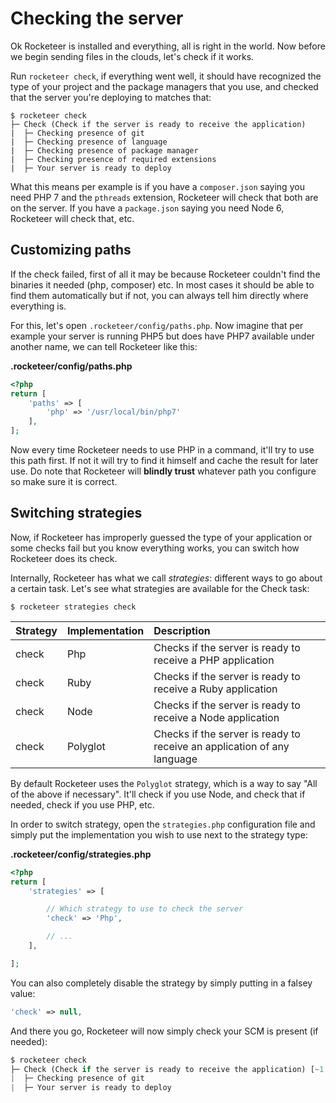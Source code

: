# Checking the server

Ok Rocketeer is installed and everything, all is right in the world. Now before we begin sending files in the clouds, let's check if it works.

Run `rocketeer check`, if everything went well, it should have recognized the type of your project and the package managers that you use, and checked that the server you're deploying to matches that:

```shell
$ rocketeer check
├─ Check (Check if the server is ready to receive the application)
|  ├─ Checking presence of git
|  ├─ Checking presence of language
|  ├─ Checking presence of package manager
|  ├─ Checking presence of required extensions
|  ├─ Your server is ready to deploy
```

What this means per example is if you have a `composer.json` saying you need PHP 7 and the `pthreads` extension, Rocketeer will check that both are on the server. If you have a `package.json` saying you need Node 6, Rocketeer will check that, etc.

## Customizing paths

If the check failed, first of all it may be because Rocketeer couldn't find the binaries it needed (php, composer) etc. In most cases it should be able to find them automatically but if not, you can always tell him directly where everything is.

For this, let's open `.rocketeer/config/paths.php`. Now imagine that per example your server is running PHP5 but does have PHP7 available under another name, we can tell Rocketeer like this:

**.rocketeer/config/paths.php**

```php
<?php
return [
    'paths' => [
        'php' => '/usr/local/bin/php7'
    ],
];
```

Now every time Rocketeer needs to use PHP in a command, it'll try to use this path first. If not it will try to find it himself and cache the result for later use. Do note that Rocketeer will **blindly trust** whatever path you configure so make sure it is correct.

## Switching strategies

Now, if Rocketeer has improperly guessed the type of your application or some checks fail but you know everything works, you can switch how Rocketeer does its check.

Internally, Rocketeer has what we call _strategies_: different ways to go about a certain task. Let's see what strategies are available for the Check task:

```
$ rocketeer strategies check
```

| Strategy | Implementation | Description                                                             |
|:---------|:---------------|:------------------------------------------------------------------------|
| check    | Php            | Checks if the server is ready to receive a PHP application              |
| check    | Ruby           | Checks if the server is ready to receive a Ruby application             |
| check    | Node           | Checks if the server is ready to receive a Node application             |
| check    | Polyglot       | Checks if the server is ready to receive an application of any language |

By default Rocketeer uses the `Polyglot` strategy, which is a way to say "All of the above if necessary". It'll check if you use Node, and check that if needed, check if you use PHP, etc.

In order to switch strategy, open the `strategies.php` configuration file and simply put the implementation you wish to use next to the strategy type:

**.rocketeer/config/strategies.php**

```php
<?php
return [
    'strategies' => [

        // Which strategy to use to check the server
        'check' => 'Php',

        // ...
    ],

];
```

You can also completely disable the strategy by simply putting in a falsey value:

```php
'check' => null,
```

And there you go, Rocketeer will now simply check your SCM is present (if needed):

```php
$ rocketeer check
├─ Check (Check if the server is ready to receive the application) [~1.35s]
|  ├─ Checking presence of git
|  ├─ Your server is ready to deploy
```
